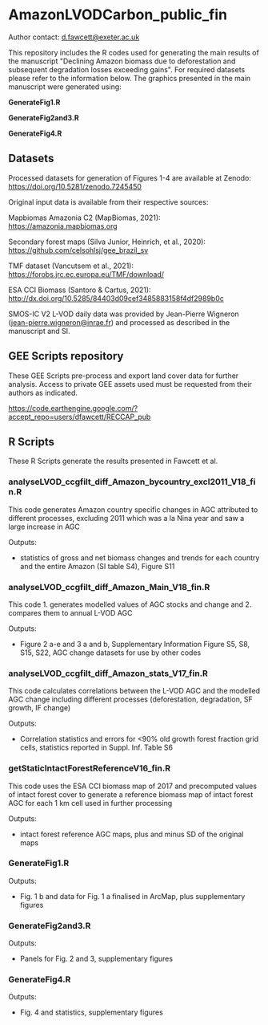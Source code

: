 # AmazonLVODCarbon_public_fin

Author contact: d.fawcett@exeter.ac.uk

This repository includes the R codes used for generating the main results of the manuscript "Declining Amazon biomass due to deforestation and subsequent degradation losses exceeding gains". For required datasets please refer to the information below.
The graphics presented in the main manuscript were generated using:

**GenerateFig1.R**

**GenerateFig2and3.R**

**GenerateFig4.R**

## Datasets

Processed datasets for generation of Figures 1-4 are available at Zenodo: https://doi.org/10.5281/zenodo.7245450

Original input data is available from their respective sources: 

Mapbiomas Amazonia C2 (MapBiomas, 2021): <https://amazonia.mapbiomas.org>

Secondary forest maps (Silva Junior, Heinrich, et al., 2020):
<https://github.com/celsohlsj/gee_brazil_sv>

TMF dataset (Vancutsem et al., 2021): <https://forobs.jrc.ec.europa.eu/TMF/download/>

ESA CCI Biomass (Santoro & Cartus, 2021): 
<http://dx.doi.org/10.5285/84403d09cef3485883158f4df2989b0c> 

SMOS-IC V2 L-VOD daily data was provided by Jean-Pierre Wigneron (jean-pierre.wigneron@inrae.fr) and processed as described in the manuscript and SI.

## GEE Scripts repository

These GEE Scripts pre-process and export land cover data for further analysis. Access to private GEE assets used must be requested from their authors as indicated.

<https://code.earthengine.google.com/?accept_repo=users/dfawcett/RECCAP_pub>

## R Scripts

These R Scripts generate the results presented in Fawcett et al. 

### analyseLVOD_ccgfilt_diff_Amazon_bycountry_excl2011_V18_fin.R
This code generates Amazon country specific changes in AGC attributed to different processes, excluding 2011 which was a la Nina year and saw a large increase in AGC

Outputs:

- statistics of gross and net biomass changes and trends for each country and the entire Amazon (SI table S4), Figure S11


### analyseLVOD_ccgfilt_diff_Amazon_Main_V18_fin.R
This code 1. generates modelled values of AGC stocks and change and 2. compares them to annual L-VOD AGC

Outputs:

- Figure 2 a-e and 3 a and b, Supplementary Information Figure S5, S8, S15, S22, AGC change datasets for use by other codes

### analyseLVOD_ccgfilt_diff_Amazon_stats_V17_fin.R
This code calculates correlations between the L-VOD AGC and the modelled AGC change including different processes (deforestation, degradation, SF growth, IF change)

Outputs:

- Correlation statistics and errors for <90% old growth forest fraction grid cells, statistics reported in Suppl. Inf. Table S6


### getStaticIntactForestReferenceV16_fin.R
This code uses the ESA CCI biomass map of 2017 and precomputed values of intact forest cover to generate a reference biomass map of intact forest AGC for each 1 km cell used in further processing

Outputs:

- intact forest reference AGC maps, plus and minus SD of the original maps

### GenerateFig1.R

Outputs:

- Fig. 1 b and data for Fig. 1 a finalised in ArcMap, plus supplementary figures

### GenerateFig2and3.R

Outputs:

- Panels for Fig. 2 and 3, supplementary figures

### GenerateFig4.R

Outputs:

- Fig. 4 and statistics, supplementary figures


